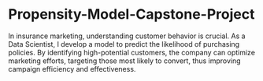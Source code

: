 # Propensity-Model-Capstone-Project
In insurance marketing, understanding customer behavior is crucial. As a Data Scientist, I develop a model to predict the likelihood of purchasing policies. By identifying high-potential customers, the company can optimize marketing efforts, targeting those most likely to convert, thus improving campaign efficiency and effectiveness.
